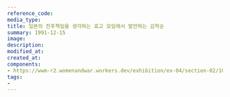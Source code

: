 ```yaml
---
reference_code:
media_type:
title: 일본의 전후책임을 생각하는 효고 모임에서 발언하는 김학순
summary: 1991-12-15
image:
description:
modified_at:
created_at:
components:
- https://wwm-r2.womenandwar.workers.dev/exhibition/ex-04/section-02/10_일본의%20전후책임을%20생각하는%20효고%20모임.jpg
tags:
-
---
```

